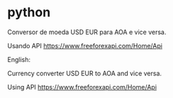 # python

Conversor de moeda USD EUR para AOA e vice versa.

Usando API https://www.freeforexapi.com/Home/Api

English:

Currency converter USD EUR to AOA and vice versa.

Using API https://www.freeforexapi.com/Home/Api
